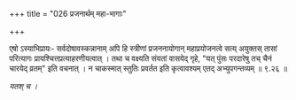 +++
title = "026 प्रजनार्थम् महा-भागाः"

+++

एषो ऽस्याभिप्रायः- सर्वदोषावस्कन्नानाम् अपि हि स्त्रीणां प्रजननायोगान् महाप्रयोजनत्वे सत्य् अयुक्तस् तासां परित्यागः प्रायश्चित्तप्रत्याहरणीयत्वात् । तथा च वक्ष्यति संयतां वासयेद् गृहे, "यत् पुंसः परदारेषु तच् चैनं चारयेद् व्रतम्" इति वचनात् । न चाकस्मात् स्तुतिः प्रवर्तत इति कृत्वावश्यम् एतद् अभ्युपगन्तव्यम् ॥ ९.२६ ॥

_यतश् च ।_